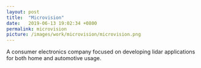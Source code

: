 ```yaml
---
layout: post
title:  "Microvision"
date:   2019-06-13 19:02:34 +0800
permalink: microvision
picture: /images/work/microvision/microvision.png
---
```


A consumer electronics company focused on developing lidar applications for both home and automotive usage.